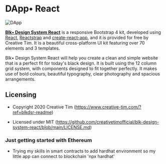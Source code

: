 # DApp• React 
![DApp](https://user-images.githubusercontent.com/15052640/120111928-0d64a980-c174-11eb-8bcc-e26a39418fc9.png)

**[Blk• Design  System React](http://demos.creative-tim.com/blk-design-system-react/)** is a responsive Bootstrap 4 kit, developed using [React](https://reactjs.org/), [Reactstrap](https://reactstrap.github.io/) and [create-react-app](https://facebook.github.io/create-react-app/), and it is provided for free by Creative Tim. It is a beautiful cross-platform UI kit featuring over 70 elements and 3 templates.

Blk• Design  System React will help you create a clean and simple website that is a perfect fit for today's black design. It is built using the 12 column grid system, with components designed to fit together perfectly. It makes use of bold colours, beautiful typography, clear photography and spacious arrangements.


## Licensing

- Copyright 2020 Creative Tim (https://www.creative-tim.com/?ref=blkdsr-readme)

- Licensed under MIT (https://github.com/creativetimofficial/blk-design-system-react/blob/main/LICENSE.md)
### Just getting started with Ethereum

- Trying my skills in smart contracts to add hardhat environment so my little app can connect to blockchain 'npx hardhat'